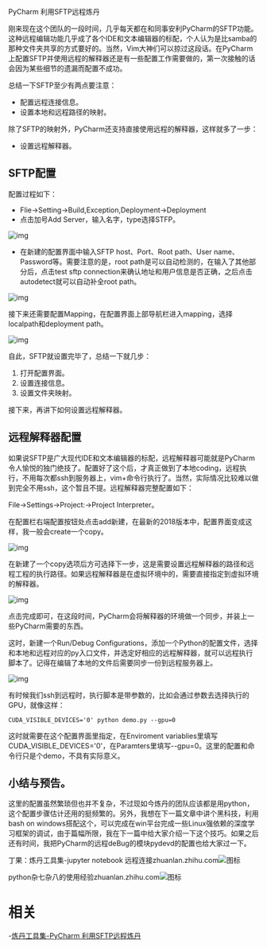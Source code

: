 
PyCharm 利用SFTP远程炼丹


刚来现在这个团队的一段时间，几乎每天都在和同事安利PyCharm的SFTP功能。这种远程编辑功能几乎成了各个IDE和文本编辑器的标配，个人认为是比samba的那种文件夹共享的方式要好的。当然，Vim大神们可以掠过这段话。在PyCharm上配置SFTP并使用远程的解释器还是有一些配置工作需要做的，第一次接触的话会因为某些细节的遗漏而配置不成功。

总结一下SFTP至少有两点要注意：

- 配置远程连接信息。
- 设置本地和远程路径的映射。

除了SFTP的映射外，PyCharm还支持直接使用远程的解释器，这样就多了一步：

- 设置远程解释器。

## SFTP配置

配置过程如下：

- Flie->Setting->Build,Exception,Deployment->Deployment
- 点击加号Add Server，输入名字，type选择STFP。

![img](https://pic3.zhimg.com/80/v2-a04a374a3601d4a074b06c3ea7d2800e_hd.jpg)

- 在新建的配置界面中输入SFTP host、Port、Root path、User name、Password等。需要注意的是，root path是可以自动检测的，在输入了其他部分后，点击test sftp connection来确认地址和用户信息是否正确，之后点击autodetect就可以自动补全root path。

![img](https://pic2.zhimg.com/80/v2-87abc7b0486da5ea10f4399cb9f5adb9_hd.jpg)

接下来还需要配置Mapping，在配置界面上部导航栏进入mapping，选择localpath和deployment path。

![img](https://pic3.zhimg.com/80/v2-64dc1395b39da1069593a10083fc0afe_hd.jpg)

自此，SFTP就设置完毕了，总结一下就几步：

1. 打开配置界面。
2. 设置连接信息。
3. 设置文件夹映射。

接下来，再讲下如何设置远程解释器。

## 远程解释器配置

如果说SFTP是广大现代IDE和文本编辑器的标配，远程解释器可能就是PyCharm令人愉悦的独门绝技了。配置好了这个后，才真正做到了本地coding，远程执行，不用每次都ssh到服务器上，vim+命令行执行了。当然，实际情况比较难以做到完全不用ssh，这个暂且不提。远程解释器完整配置如下：

File->Settings->Project:<project name>->Project Interpreter。

在配置栏右端配置按钮处点击add新建，在最新的2018版本中，配置界面变成这样，我一般会create一个copy。

![img](https://pic3.zhimg.com/80/v2-8da7ac35fba58040e6da8af6e642718a_hd.jpg)

在新建了一个copy选项后方可选择下一步，这是需要设置远程解释器的路径和远程工程的执行路径。如果远程解释器是在虚拟环境中的，需要直接指定到虚拟环境的解释器。

![img](https://pic1.zhimg.com/80/v2-205806b30b4d40c898a2030732ab1070_hd.jpg)

点击完成即可，在这段时间，PyCharm会将解释器的环境做一个同步，并装上一些PyCharm需要的东西。

这时，新建一个Run/Debug Configurations，添加一个Python的配置文件，选择和本地和远程对应的py入口文件，并选定好相应的远程解释器，就可以远程执行脚本了。记得在编辑了本地的文件后需要同步一份到远程服务器上。

![img](https://pic4.zhimg.com/80/v2-42b83a7e553f662b4aaf78ce255a0db7_hd.jpg)

有时候我们ssh到远程时，执行脚本是带参数的，比如会通过参数去选择执行的GPU，就像这样：

```text
CUDA_VISIBLE_DEVICES='0' python demo.py --gpu=0
```

这时就需要在这个配置界面里指定，在Enviroment variablies里填写CUDA_VISIBLE_DEVICES='0'，在Paramters里填写--gpu=0。这里的配置和命令行只是个demo，不具有实际意义。



## 小结与预告。

这里的配置虽然繁琐但也并不复杂，不过现如今炼丹的团队应该都是用python，这个配置步骤估计还用的挺频繁的。另外，我想在下一篇文章中讲个黑科技，利用bash on windows搭配这个，可以完成在win平台完成一些Linux强依赖的深度学习框架的调试，由于篇幅所限，我在下一篇中给大家介绍一下这个技巧。如果之后还有时间，我把PyCharm的远程deBug的模块pydevd的配置也给大家过一下。





丁果：炼丹工具集-jupyter notebook 远程连接zhuanlan.zhihu.com![图标](https://pic2.zhimg.com/v2-865f80ef1e0b2e1bd68d48834e1c14a1_180x120.jpg)

python杂七杂八的使用经验zhuanlan.zhihu.com![图标](https://pic4.zhimg.com/4b70deef7_ipico.jpg)



# 相关

-[炼丹工具集-PyCharm 利用SFTP远程炼丹](https://zhuanlan.zhihu.com/p/37361332)
